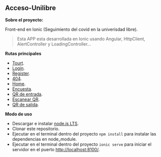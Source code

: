 ## **Acceso-Unilibre** ##

**Sobre el proyecto:**

Front-end en Ionic (Seguimiento del covid en la univerisdad libre).
> Esta APP esta desarrollada en Ionic usando Angular, HttpClient, AlertController y LoadingController...

**Rutas principales**
 - [Tourt](http://localhost:8100/tourt).
 - [Login](http://localhost:8100/tourt).
 - [Register](http://localhost:8100/tourt).
 - [404](http://localhost:8100/404).
 - [Home](http://localhost:8100/tourt).
 - [Encuesta](http://localhost:8100/home/survey).
 - [QR de entrada](http://localhost:8100/home/qr-entry).
 - [Escanear QR](http://localhost:8100/home/qr-scan).
 - [QR de salida](http://localhost:8100/home/qr-exit).
 

**Modo de uso**
 - Descargar e instalar [node.js LTS](https://nodejs.org/es/).
 - Clonar este repositorio.
 - Ejecutar en el terminal dentro del proyecto `npm install` para instalar las dependencias en node_module.
 - Ejecutar en el terminal dentro del proyecto `ionic serve` para iniciar el servidor en el puerto [http://localhost:8100/](http://localhost:8100/).
